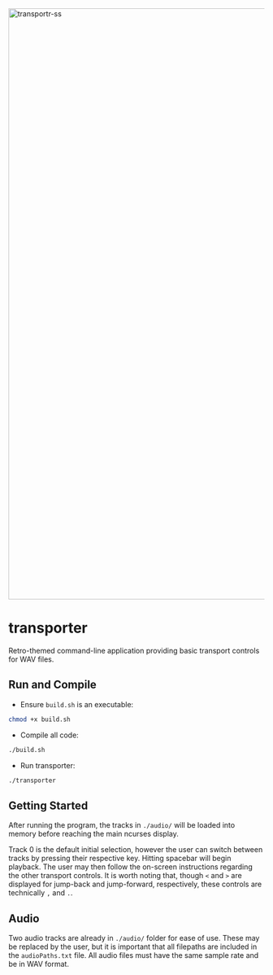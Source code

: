<img width="1162" alt="transportr-ss" src="https://user-images.githubusercontent.com/62677644/146621596-6e5988bf-ac85-4e91-a807-31f0c1f10d37.png">

# transporter

Retro-themed command-line application providing basic transport controls for WAV files.

## Run and Compile

* Ensure `build.sh` is an executable:
```bash
chmod +x build.sh
```

* Compile all code:
```bash
./build.sh
```

* Run transporter:
```bash
./transporter
```

## Getting Started
After running the program, the tracks in `./audio/` will be loaded into memory before reaching the main ncurses display.

Track 0 is the default initial selection, however the user can switch between tracks by pressing their respective key. Hitting spacebar will begin playback. The user may then follow the on-screen instructions regarding the other transport controls. It is worth noting that, though `<` and `>` are displayed for jump-back and jump-forward, respectively, these controls are technically `,` and `.`.

## Audio
Two audio tracks are already in `./audio/` folder for ease of use. These may be replaced by the user, but it is important that all filepaths are included in the `audioPaths.txt` file. All audio files must have the same sample rate and be in WAV format.
